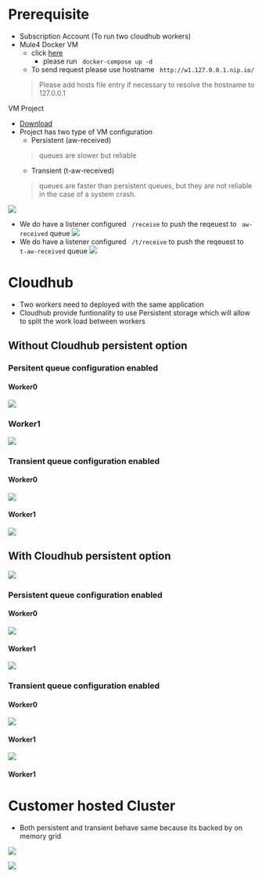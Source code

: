  

# Prerequisite
- Subscription Account (To run two cloudhub workers)
- Mule4 Docker VM
   - click [here](Mule4-docker)
        - please run ``` docker-compose up -d```
    - To send request please use hostname ``` http://w1.127.0.0.1.nip.io/```
    > Please add hosts file entry if necessary to resolve the hostname to 127.0.0.1

VM Project
- [Download](/.attachments/persitent-vm-mutilple-ch-worker/vm-muckaround.zip)
- Project has two type of VM configuration
    - Persistent (aw-received)
    >queues are slower but reliable
    - Transient (t-aw-received)
    >queues are faster than persistent queues, but they are not reliable in the case of a system crash.

![](/.attachments/persitent-vm-mutilple-ch-worker/porject0.PNG)

- We do have a listener configured ``` /receive``` to push the reqeuest to ``` aw-received``` queue
![](/.attachments/persitent-vm-mutilple-ch-worker/project1.PNG)
- We do have a listener configured ``` /t/receive``` to push the reqeuest to ``` t-aw-received``` queue
![](/.attachments/persitent-vm-mutilple-ch-worker/project1.PNG)


# Cloudhub
- Two workers need to deployed with  the same application
- Cloudhub provide funtionality to use Persistent storage which will allow to split the work load between workers

## Without Cloudhub persistent option

### **Persitent queue configuration enabled**
#### Worker0
![](/.attachments/persitent-vm-mutilple-ch-worker/non-persistent-cloudhub-and-persistentworker0.PNG)
### Worker1
![](/.attachments/persitent-vm-mutilple-ch-worker/non-persistent-cloudhub-and-persistentworker1.PNG) 

### **Transient queue configuration enabled**
 
#### Worker0 
![](/.attachments/persitent-vm-mutilple-ch-worker/non-persistent-cloudhub-and-transient-worker0.PNG)

#### Worker1
![](/.attachments/persitent-vm-mutilple-ch-worker/non-persistent-cloudhub-and-transient-worker1.PNG)

## With Cloudhub persistent option
![](/.attachments/persitent-vm-mutilple-ch-worker/persistent-config-check.JPG)


### **Persistent queue configuration enabled**
 
#### Worker0 
![](/.attachments/persitent-vm-mutilple-ch-worker/persistent-ch-persisitent-w0.PNG)
#### Worker1
![](/.attachments/persitent-vm-mutilple-ch-worker/persistent-ch-persisitent-w1.PNG)
### **Transient queue configuration enabled**
#### Worker0
![](/.attachments/persitent-vm-mutilple-ch-worker/transient-ch-persisitent-w0.PNG)
#### Worker1
![](/.attachments/persitent-vm-mutilple-ch-worker/transient-ch-persisitent-w1.PNG) 
#### Worker1



# Customer hosted Cluster 
- Both persistent and transient behave same because its backed by on memory grid

![](/.attachments/persitent-vm-mutilple-ch-worker/vm-persistent-queue-oncluster-processing.PNG)

![](/.attachments/persitent-vm-mutilple-ch-worker/vm-transient-queue-oncluster-processing.PNG)


